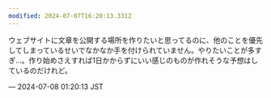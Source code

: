 ```yaml
---
modified: 2024-07-07T16:20:13.331Z
---
```


<p>ウェブサイトに文章を公開する場所を作りたいと思ってるのに、他のことを優先してしまっているせいでなかなか手を付けられていません。やりたいことが多すぎ…。作り始めさえすれば1日かからずにいい感じのものが作れそうな予想はしているのだけれど。</p>

&mdash; 2024-07-08 01:20:13 JST

<!-- Original URL: https://mastodon.social/@sakuramochi0/112746116764469860-->
